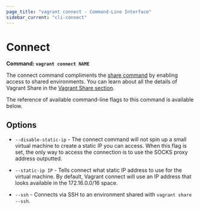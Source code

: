 ```yaml
---
page_title: "vagrant connect - Command-Line Interface"
sidebar_current: "cli-connect"
---
```


# Connect

**Command: `vagrant connect NAME`**

The connect command compliments the
[share command](/docs/cli/share.html) by enabling access to shared
environments. You can learn about all the details of Vagrant Share in the
[Vagrant Share section](/docs/share).

The reference of available command-line flags to this command
is available below.

## Options

* `--disable-static-ip` - The connect command will not spin up a small
  virtual machine to create a static IP you can access. When this flag is
  set, the only way to access the connection is to use the SOCKS proxy
  address outputted.

* `--static-ip IP` - Tells connect what static IP address to use for the virtual
  machine. By default, Vagrant connect will use an IP address that looks
  available in the 172.16.0.0/16 space.

* `--ssh` - Connects via SSH to an environment shared with
  `vagrant share --ssh`.
